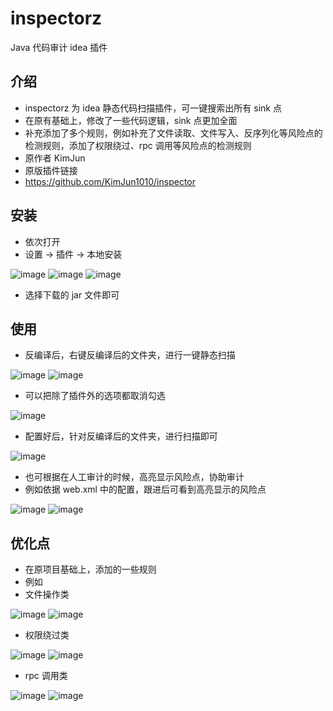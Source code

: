 # inspectorz
Java 代码审计 idea 插件
## 介绍
- inspectorz 为 idea 静态代码扫描插件，可一键搜索出所有 sink 点
- 在原有基础上，修改了一些代码逻辑，sink 点更加全面
- 补充添加了多个规则，例如补充了文件读取、文件写入、反序列化等风险点的检测规则，添加了权限绕过、rpc 调用等风险点的检测规则
- 原作者 KimJun
- 原版插件链接
- https://github.com/KimJun1010/inspector

## 安装
- 依次打开
- 设置 -> 插件 -> 本地安装

![image](https://github.com/user-attachments/assets/5688d538-21ab-4585-a650-87204a0ac526)
![image](https://github.com/user-attachments/assets/060805b8-5422-425b-9de9-b83b96d12daa)
![image](https://github.com/user-attachments/assets/29cf6892-93ee-4022-98c2-db3d366da08d)

- 选择下载的 jar 文件即可

## 使用
- 反编译后，右键反编译后的文件夹，进行一键静态扫描

![image](https://github.com/user-attachments/assets/18695fc7-f716-4f50-849c-5ad000c4dce6)
![image](https://github.com/user-attachments/assets/a7d9d50d-8eef-4a9e-a13e-c6e97547ae80)

- 可以把除了插件外的选项都取消勾选

![image](https://github.com/user-attachments/assets/4c0143c0-093f-4d03-a924-0c341adfeec3)

- 配置好后，针对反编译后的文件夹，进行扫描即可

![image](https://github.com/user-attachments/assets/a20f388f-f0bf-43ea-98df-fdb612413bb0)

- 也可根据在人工审计的时候，高亮显示风险点，协助审计
- 例如依据 web.xml 中的配置，跟进后可看到高亮显示的风险点

![image](https://github.com/user-attachments/assets/3c0fcc7d-8e85-4271-b826-67fb3ec0bb3c)
![image](https://github.com/user-attachments/assets/09cc7f34-79c9-422e-8142-5f1cc28dc4ee)


## 优化点
- 在原项目基础上，添加的一些规则
- 例如
- 文件操作类

![image](https://github.com/user-attachments/assets/7faae186-40d0-43df-b5e4-b6327ea706e8)
![image](https://github.com/user-attachments/assets/8534edd0-5cf5-46d1-8eac-0099c9f302e1)

- 权限绕过类

![image](https://github.com/user-attachments/assets/8254abba-ca85-4412-a788-c2feb0580811)
![image](https://github.com/user-attachments/assets/69185f55-7cb4-4a6f-850c-5c01b2e5132a)

- rpc 调用类

![image](https://github.com/user-attachments/assets/5ed57917-ca45-494d-b810-402c8fad046c)
![image](https://github.com/user-attachments/assets/9c194d76-df32-45e3-9710-9ad52504d3d1)

